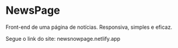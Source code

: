 # NewsPage
Front-end de uma página de notícias. Responsiva, simples e eficaz.

Segue o link do site: newsnowpage.netlify.app
